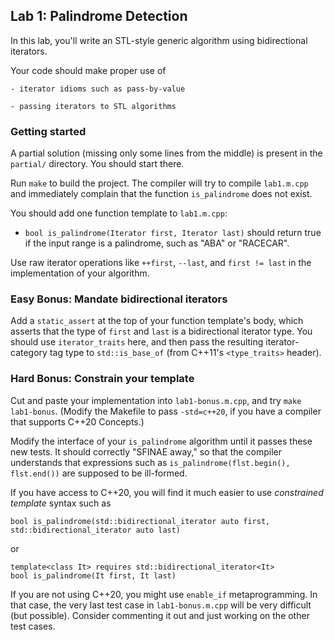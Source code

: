 ## Lab 1: Palindrome Detection

In this lab, you'll write an STL-style generic algorithm using
bidirectional iterators.

Your code should make proper use of

    - iterator idioms such as pass-by-value

    - passing iterators to STL algorithms


### Getting started

A partial solution (missing only some lines from the middle) is present
in the `partial/` directory. You should start there.

Run `make` to build the project. The compiler will try to compile `lab1.m.cpp`
and immediately complain that the function `is_palindrome` does not exist.

You should add one function template to `lab1.m.cpp`:

- `bool is_palindrome(Iterator first, Iterator last)` should return true
    if the input range is a palindrome, such as "ABA" or "RACECAR".

Use raw iterator operations like `++first`, `--last`, and `first != last`
in the implementation of your algorithm.


### Easy Bonus: Mandate bidirectional iterators

Add a `static_assert` at the top of your function template's body,
which asserts that the type of `first` and `last` is a bidirectional
iterator type. You should use `iterator_traits` here, and then pass the
resulting iterator-category tag type to `std::is_base_of` (from
C++11's `<type_traits>` header).


### Hard Bonus: Constrain your template

Cut and paste your implementation into `lab1-bonus.m.cpp`,
and try `make lab1-bonus`. (Modify the Makefile to pass `-std=c++20`,
if you have a compiler that supports C++20 Concepts.)

Modify the interface of your `is_palindrome` algorithm until it passes
these new tests. It should correctly "SFINAE away," so that the compiler
understands that expressions such as `is_palindrome(flst.begin(), flst.end())`
are supposed to be ill-formed.

If you have access to C++20, you will find it much easier to use
_constrained template_ syntax such as

    bool is_palindrome(std::bidirectional_iterator auto first, std::bidirectional_iterator auto last)

or

    template<class It> requires std::bidirectional_iterator<It>
    bool is_palindrome(It first, It last)

If you are not using C++20, you might use `enable_if` metaprogramming.
In that case, the very last test case in `lab1-bonus.m.cpp` will be very
difficult (but possible). Consider commenting it out and just working
on the other test cases.
